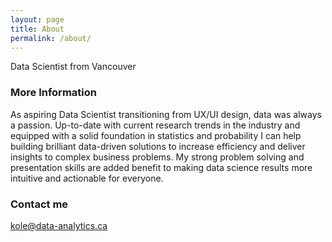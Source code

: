 ```yaml
---
layout: page
title: About
permalink: /about/
---
```


Data Scientist from Vancouver

### More Information

As aspiring Data Scientist transitioning from UX/UI design, data was always a passion. Up-to-date with current research trends in the industry and equipped with a solid foundation in statistics and probability I can help building brilliant data-driven solutions to increase efficiency and deliver insights to complex business problems. My strong problem solving and presentation skills are added benefit to making data science results more intuitive and actionable for everyone. 

### Contact me

[kole@data-analytics.ca](mailto:kole@data-analytics.ca)
